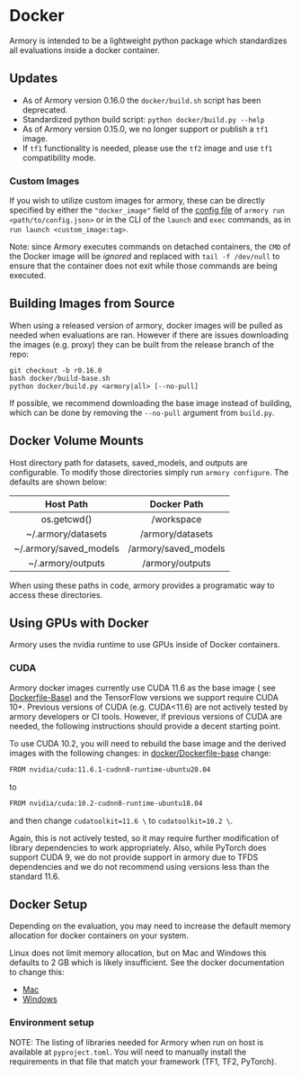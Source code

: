 # Docker
Armory is intended to be a lightweight python package which standardizes all evaluations
inside a docker container.

## Updates
  - As of Armory version 0.16.0 the `docker/build.sh` script has been deprecated.
  - Standardized python build script: `python docker/build.py --help`
  - As of Armory version 0.15.0, we no longer support or publish a `tf1` image.
  - If `tf1` functionality is needed, please use the `tf2` image and use `tf1` compatibility mode.


### Custom Images
If you wish to utilize custom images for armory, these can be directly specified by
either the `"docker_image"` field of the [config file](configuration_files.md)
of `armory run <path/to/config.json>` or in the CLI of the `launch` and `exec` commands,
as in `run launch <custom_image:tag>`.

Note: since Armory executes commands on detached containers, the `CMD` of the Docker image
will be *ignored* and replaced with `tail -f /dev/null` to ensure that the container does not
exit while those commands are being executed.


## Building Images from Source
When using a released version of armory, docker images will be pulled as needed when
evaluations are ran. However if there are issues downloading the images (e.g. proxy)
they can be built from the release branch of the repo:
```
git checkout -b r0.16.0
bash docker/build-base.sh
python docker/build.py <armory|all> [--no-pull]
```

If possible, we recommend downloading the base image instead of building, which can be done by removing the `--no-pull` argument from `build.py`.


## Docker Volume Mounts
Host directory path for datasets, saved_models, and outputs are configurable. To modify those directories simply run `armory configure`.
The defaults are shown below:


| Host Path   | Docker Path   |
|:----------: | :-----------: |
| os.getcwd() | /workspace    |
| ~/.armory/datasets | /armory/datasets |
| ~/.armory/saved_models | /armory/saved_models |
| ~/.armory/outputs | /armory/outputs |


When using these paths in code, armory provides a programatic way to access these
directories.


## Using GPUs with Docker
Armory uses the nvidia runtime to use GPUs inside of Docker containers.

### CUDA
Armory docker images currently use CUDA 11.6 as the base image ( see [Dockerfile-Base](../docker/Dockerfile-base))
and the TensorFlow versions we support require CUDA 10+. Previous versions of CUDA (e.g. CUDA<11.6) are not actively tested
by armory developers or CI tools.  However, if previous versions of CUDA are needed, the following instructions should
provide a decent starting point.

To use CUDA 10.2, you will need to rebuild the base image and the derived images with the following changes:
in [docker/Dockerfile-base](../docker/Dockerfile-base) change:
```bash
FROM nvidia/cuda:11.6.1-cudnn8-runtime-ubuntu20.04
```
to
```bash
FROM nvidia/cuda:10.2-cudnn8-runtime-ubuntu18.04
```
and then change `cudatoolkit=11.6 \` to `cudatoolkit=10.2 \`.

Again, this is not actively tested, so it may require further modification of library dependencies to
work appropriately. Also, while PyTorch does support CUDA 9, we do not provide support in armory due to
TFDS dependencies and we do not recommend using versions less than the standard 11.6.


## Docker Setup
Depending on the evaluation, you may need to increase the default memory allocation for
docker containers on your system.

Linux does not limit memory allocation, but on Mac and Windows this defaults to 2 GB
which is likely insufficient. See the docker documentation to change this:
* [Mac](https://docs.docker.com/docker-for-mac/)
* [Windows](https://docs.docker.com/docker-for-windows/)

### Environment setup
NOTE: The listing of libraries needed for Armory when run on host is available at
`pyproject.toml`. You will need to manually install the requirements in
that file that match your framework (TF1, TF2, PyTorch).
